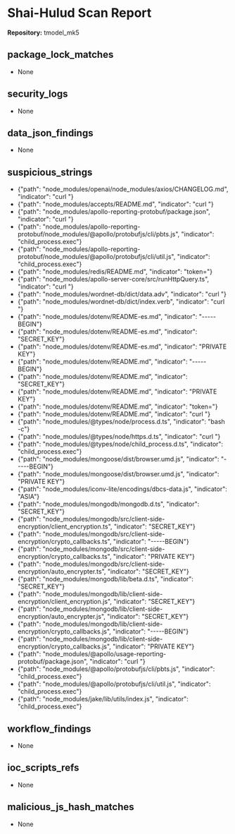 # Shai-Hulud Scan Report

**Repository:** tmodel_mk5

## package_lock_matches

- None

## security_logs

- None

## data_json_findings

- None

## suspicious_strings

- {"path": "node_modules/openai/node_modules/axios/CHANGELOG.md", "indicator": "curl "}
- {"path": "node_modules/accepts/README.md", "indicator": "curl "}
- {"path": "node_modules/apollo-reporting-protobuf/package.json", "indicator": "curl "}
- {"path": "node_modules/apollo-reporting-protobuf/node_modules/@apollo/protobufjs/cli/pbts.js", "indicator": "child_process.exec"}
- {"path": "node_modules/apollo-reporting-protobuf/node_modules/@apollo/protobufjs/cli/util.js", "indicator": "child_process.exec"}
- {"path": "node_modules/redis/README.md", "indicator": "token="}
- {"path": "node_modules/apollo-server-core/src/runHttpQuery.ts", "indicator": "curl "}
- {"path": "node_modules/wordnet-db/dict/data.adv", "indicator": "curl "}
- {"path": "node_modules/wordnet-db/dict/index.verb", "indicator": "curl "}
- {"path": "node_modules/dotenv/README-es.md", "indicator": "-----BEGIN"}
- {"path": "node_modules/dotenv/README-es.md", "indicator": "SECRET_KEY"}
- {"path": "node_modules/dotenv/README-es.md", "indicator": "PRIVATE KEY"}
- {"path": "node_modules/dotenv/README.md", "indicator": "-----BEGIN"}
- {"path": "node_modules/dotenv/README.md", "indicator": "SECRET_KEY"}
- {"path": "node_modules/dotenv/README.md", "indicator": "PRIVATE KEY"}
- {"path": "node_modules/dotenv/README.md", "indicator": "token="}
- {"path": "node_modules/dotenv/README.md", "indicator": "curl "}
- {"path": "node_modules/@types/node/process.d.ts", "indicator": "bash -c"}
- {"path": "node_modules/@types/node/https.d.ts", "indicator": "curl "}
- {"path": "node_modules/@types/node/child_process.d.ts", "indicator": "child_process.exec"}
- {"path": "node_modules/mongoose/dist/browser.umd.js", "indicator": "-----BEGIN"}
- {"path": "node_modules/mongoose/dist/browser.umd.js", "indicator": "PRIVATE KEY"}
- {"path": "node_modules/iconv-lite/encodings/dbcs-data.js", "indicator": "ASIA"}
- {"path": "node_modules/mongodb/mongodb.d.ts", "indicator": "SECRET_KEY"}
- {"path": "node_modules/mongodb/src/client-side-encryption/client_encryption.ts", "indicator": "SECRET_KEY"}
- {"path": "node_modules/mongodb/src/client-side-encryption/crypto_callbacks.ts", "indicator": "-----BEGIN"}
- {"path": "node_modules/mongodb/src/client-side-encryption/crypto_callbacks.ts", "indicator": "PRIVATE KEY"}
- {"path": "node_modules/mongodb/src/client-side-encryption/auto_encrypter.ts", "indicator": "SECRET_KEY"}
- {"path": "node_modules/mongodb/lib/beta.d.ts", "indicator": "SECRET_KEY"}
- {"path": "node_modules/mongodb/lib/client-side-encryption/client_encryption.js", "indicator": "SECRET_KEY"}
- {"path": "node_modules/mongodb/lib/client-side-encryption/auto_encrypter.js", "indicator": "SECRET_KEY"}
- {"path": "node_modules/mongodb/lib/client-side-encryption/crypto_callbacks.js", "indicator": "-----BEGIN"}
- {"path": "node_modules/mongodb/lib/client-side-encryption/crypto_callbacks.js", "indicator": "PRIVATE KEY"}
- {"path": "node_modules/@apollo/usage-reporting-protobuf/package.json", "indicator": "curl "}
- {"path": "node_modules/@apollo/protobufjs/cli/pbts.js", "indicator": "child_process.exec"}
- {"path": "node_modules/@apollo/protobufjs/cli/util.js", "indicator": "child_process.exec"}
- {"path": "node_modules/jake/lib/utils/index.js", "indicator": "child_process.exec"}

## workflow_findings

- None

## ioc_scripts_refs

- None

## malicious_js_hash_matches

- None

